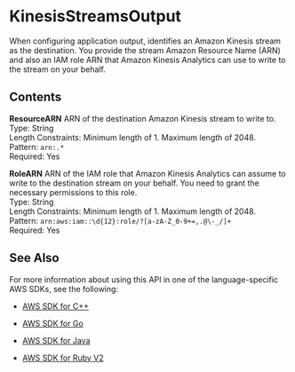 # KinesisStreamsOutput<a name="API_KinesisStreamsOutput"></a>

When configuring application output, identifies an Amazon Kinesis stream as the destination\. You provide the stream Amazon Resource Name \(ARN\) and also an IAM role ARN that Amazon Kinesis Analytics can use to write to the stream on your behalf\.

## Contents<a name="API_KinesisStreamsOutput_Contents"></a>

 **ResourceARN**   <a name="analytics-Type-KinesisStreamsOutput-ResourceARN"></a>
ARN of the destination Amazon Kinesis stream to write to\.  
Type: String  
Length Constraints: Minimum length of 1\. Maximum length of 2048\.  
Pattern: `arn:.*`   
Required: Yes

 **RoleARN**   <a name="analytics-Type-KinesisStreamsOutput-RoleARN"></a>
ARN of the IAM role that Amazon Kinesis Analytics can assume to write to the destination stream on your behalf\. You need to grant the necessary permissions to this role\.  
Type: String  
Length Constraints: Minimum length of 1\. Maximum length of 2048\.  
Pattern: `arn:aws:iam::\d{12}:role/?[a-zA-Z_0-9+=,.@\-_/]+`   
Required: Yes

## See Also<a name="API_KinesisStreamsOutput_SeeAlso"></a>

For more information about using this API in one of the language\-specific AWS SDKs, see the following:

+  [AWS SDK for C\+\+](http://docs.aws.amazon.com/goto/SdkForCpp/kinesisanalytics-2015-08-14/KinesisStreamsOutput) 

+  [AWS SDK for Go](http://docs.aws.amazon.com/goto/SdkForGoV1/kinesisanalytics-2015-08-14/KinesisStreamsOutput) 

+  [AWS SDK for Java](http://docs.aws.amazon.com/goto/SdkForJava/kinesisanalytics-2015-08-14/KinesisStreamsOutput) 

+  [AWS SDK for Ruby V2](http://docs.aws.amazon.com/goto/SdkForRubyV2/kinesisanalytics-2015-08-14/KinesisStreamsOutput) 